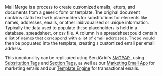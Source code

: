 Mail Merge is a process to create customized emails, letters, and documents from a generic form or template. The original document contains static text with placeholders for substitutions for elements like names, addresses, emails, or other inidivdualized or unique information. Typically the data used to populate these placeholders is held in a database, spreadsheet, or csv file. A column in a spreadsheet could contain a list of names that correspond with a list of email addresses. These would then be populated into the template, creating a customized email per email address. 

This functionality can be replicated using SendGrid's [SMTPAPI](https://sendgrid.com/docs/API_Reference/SMTP_API/index.html), using [Substitution Tags](https://sendgrid.com/docs/API_Reference/SMTP_API/substitution_tags.html) and [Section Tags](https://sendgrid.com/docs/API_Reference/SMTP_API/section_tags.html), as well as our [Marketing Email App](https://sendgrid.com/docs/Marketing_Emails/recipients.html) for marketing emails and our [Template Engine](https://sendgrid.com/docs/API_Reference/Template_Engine_API/smtpapi.html) for transactional emails.
